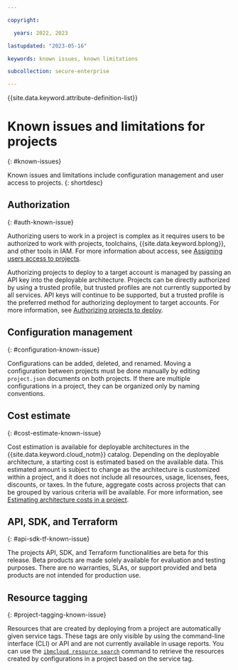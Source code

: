```yaml
---

copyright:

  years: 2022, 2023

lastupdated: "2023-05-16"

keywords: known issues, known limitations

subcollection: secure-enterprise

---
```


{{site.data.keyword.attribute-definition-list}}

# Known issues and limitations for projects
{: #known-issues}

Known issues and limitations include configuration management and user access to projects.
{: shortdesc}

## Authorization
{: #auth-known-issue}

Authorizing users to work in a project is complex as it requires users to be authorized to work with projects, toolchains, {{site.data.keyword.bplong}}, and other tools in IAM. For more information about access, see [Assigning users access to projects](/docs/secure-enterprise?topic=secure-enterprise-access-project).

Authorizing projects to deploy to a target account is managed by passing an API key into the deployable architecture. Projects can be directly authorized by using a trusted profile, but trusted profiles are not currently supported by all services. API keys will continue to be supported, but a trusted profile is the preferred method for authorizing deployment to target accounts. For more information, see [Authorizing projects to deploy](/docs/secure-enterprise?topic=secure-enterprise-authorize-project).

## Configuration management
{: #configuration-known-issue}

Configurations can be added, deleted, and renamed. Moving a configuration between projects must be done manually by editing `project.json` documents on both projects. If there are multiple configurations in a project, they can be organized only by naming conventions.

## Cost estimate
{: #cost-estimate-known-issue}

Cost estimation is available for deployable architectures in the {{site.data.keyword.cloud_notm}} catalog. Depending on the deployable architecture, a starting cost is estimated based on the available data. This estimated amount is subject to change as the architecture is customized within a project, and it does not include all resources, usage, licenses, fees, discounts, or taxes. In the future, aggregate costs across projects that can be grouped by various criteria will be available. For more information, see [Estimating architecture costs in a project](/docs/secure-enterprise?topic=secure-enterprise-cost-estimate-project).

## API, SDK, and Terraform
{: #api-sdk-tf-known-issue}

The projects API, SDK, and Terraform functionalities are beta for this release. Beta products are made solely available for evaluation and testing purposes. There are no warranties, SLAs, or support provided and beta products are not intended for production use.

## Resource tagging
{: #project-tagging-known-issue}

Resources that are created by deploying from a project are automatically given service tags. These tags are only visible by using the command-line interface (CLI) or API and are not currently available in usage reports. You can use the [`ibmcloud resource search`](/docs/secure-enterprise?topic=secure-enterprise-projects-cli&interface=cli#ibmcloud-resource-tag-search) command to retrieve the resources created by configurations in a project based on the service tag.
